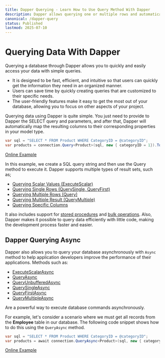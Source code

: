 ```yaml
---
title: Dapper Querying - Learn How to Use Query Method With Dapper
description: Dapper allows querying one or multiple rows and automatically mapping  all the retrieved results to your model type. Learn more about available querying options.
canonical: /dapper-query
status: Published
lastmod: 2025-07-10
---
```


# Querying Data With Dapper

Querying a database through Dapper allows you to quickly and easily access your data with simple queries. 

 - It is designed to be fast, efficient, and intuitive so that users can quickly get the information they need in an organized manner. 
 - Users can save time by quickly creating queries that are customized to their specific needs. 
 - The user-friendly features make it easy to get the most out of your database, allowing you to focus on other aspects of your project. 

Querying data using Dapper is quite simple. You just need to provide to Dapper the SELECT query and parameters, and after that, Dapper will automatically map the resulting columns to their corresponding properties in your model type. 

```csharp
var sql = "SELECT * FROM Product WHERE CategoryID = @categoryID";
var products = connection.Query<Product>(sql, new { categoryID = 1}).ToList();
```

[Online Example](https://dotnetfiddle.net/X7EBtc)

In this example, we create a SQL query string and then use the Query method to execute it. Dapper supports multiple types of result sets, such as;

- [Querying Scalar Values (ExecuteScalar)](/dapper-query/selecting-scalar-values)
- [Querying Single Rows (QuerySingle, QueryFirst)](/dapper-query/selecting-single-rows)
- [Querying Multiple Rows (Query)](/dapper-query/selecting-multiple-rows)
- [Querying Multiple Result (QueryMultiple)](/dapper-query/selecting-multiple-results)
- [Querying Specific Columns](/dapper-query/selecting-specific-columns)

It also includes support for [stored procedures](/stored-procedures) and [bulk operations](/bulk-operations). Also, Dapper makes it possible to query data efficiently with little code, making the development process faster and easier.

## Dapper Querying Async

Dapper also allows you to query your database asynchronously with `Async` method to help application developers improve the performance of their applications. Methods such as:

- [ExecuteScalarAsync](/dapper-query/selecting-scalar-values#dapper-executescalarasync)
- [QueryAsync](/dapper-query/selecting-multiple-rows#dapper-queryasync)
- [QueryUnbufferedAsync](/dapper-query/selecting-unbuffered-async)
- [QuerySingleAsync](/dapper-query/selecting-single-rows#dapper-querysingleasync)
- [QueryFirstAsync](/dapper-query/selecting-single-rows#dapper-queryfirstasync)
- [QueryMultipleAsync](/dapper-query/selecting-multiple-results#dapper-querymultipleasync)

Are a powerful way to execute database commands asynchronously.


For example, let's consider a scenario where we must get all records from the **Employee** table in our database. The following code snippet shows how to do this using the `QueryAsync` method.

```csharp
var sql = "SELECT * FROM Product WHERE CategoryID = @categoryID";
var products = await connection.QueryAsync<Product>(sql, new { categoryID = 1});
```

[Online Example](https://dotnetfiddle.net/OzwY7O)